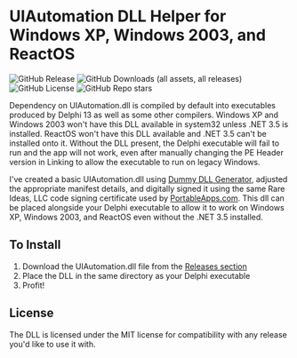 # UIAutomation DLL Helper for Windows XP, Windows 2003, and ReactOS

![GitHub Release](https://img.shields.io/github/v/release/JohnTHaller/UIAutomation-DLL-Helper)
![GitHub Downloads (all assets, all releases)](https://img.shields.io/github/downloads/JohnTHaller/UIAutomation-DLL-Helper/total)
![GitHub License](https://img.shields.io/github/license/JohnTHaller/UIAutomation-DLL-Helper)
![GitHub Repo stars](https://img.shields.io/github/stars/JohnTHaller/UIAutomation-DLL-Helper)

Dependency on UIAutomation.dll is compiled by default into executables produced by Delphi 13 as well as some other compilers. Windows XP and Windows 2003 won't have this DLL available in system32 unless .NET 3.5 is installed. ReactOS won't have this DLL available and .NET 3.5 can't be installed onto it. Without the DLL present, the Delphi executable will fail to run and the app will not work, even after manually changing the PE Header version in Linking to allow the executable to run on legacy Windows.

I've created a basic UIAutomation.dll using [Dummy DLL Generator](https://github.com/ykhwong/dummy-dll-generator]), adjusted the appropriate manifest details, and digitally signed it using the same Rare Ideas, LLC code signing certificate used by [PortableApps.com](https://portableapps.com/). This dll can be placed alongside your Delphi executable to allow it to work on Windows XP, Windows 2003, and ReactOS even without the .NET 3.5 installed.

## To Install

1. Download the UIAutomation.dll file from the [Releases section](https://github.com/JohnTHaller/UIAutomation-DLL-Helper/releases)
2. Place the DLL in the same directory as your Delphi executable
3. Profit!

## License

The DLL is licensed under the MIT license for compatibility with any release you'd like to use it with.
